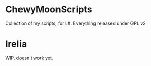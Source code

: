 ChewyMoonScripts
================

Collection of my scripts, for L#. Everything released under GPL v2

Irelia
======

WIP, doesn't work yet.
